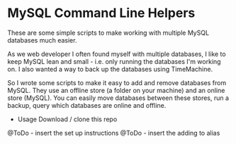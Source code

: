 MySQL Command Line Helpers
==========================

These are some simple scripts to make working with multiple MySQL databases much easier.

As we web developer I often found myself with multiple databases, I like to keep MySQL lean and small - i.e. only running the databases I'm working on. I also wanted a way to back up the databases using TimeMachine.

So I wrote some scripts to make it easy to add and remove databases from MySQL. They use an offline store (a folder on your machine) and an online store (MySQL). You can easily move databases between these stores, run a backup, query which databases are online and offline.

* Usage
Download / clone this repo

@ToDo - insert the set up instructions
@ToDo - insert the adding to alias

